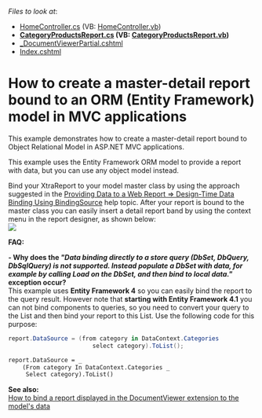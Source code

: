 <!-- default file list -->
*Files to look at*:

* [HomeController.cs](./CS/E5059/Controllers/HomeController.cs) (VB: [HomeController.vb](./VB/E5059/Controllers/HomeController.vb))
* **[CategoryProductsReport.cs](./CS/E5059/Reports/CategoryProductsReport.cs) (VB: [CategoryProductsReport.vb](./VB/E5059/Reports/CategoryProductsReport.vb))**
* [_DocumentViewerPartial.cshtml](./CS/E5059/Views/Home/_DocumentViewerPartial.cshtml)
* [Index.cshtml](./CS/E5059/Views/Home/Index.cshtml)
<!-- default file list end -->
# How to create a master-detail report bound to an ORM (Entity Framework) model in MVC applications


<p>This example demonstrates how to create a master-detail report bound to Object Relational Model in ASP.NET MVC applications.</p><p>This example uses the Entity Framework ORM model to provide a report with data, but you can use any object model instead.</p><p>Bind your XtraReport to your model master class by using the approach suggested in the <a href="http://documentation.devexpress.com/#XtraReports/CustomDocument5194/BindingSource"><u>Providing Data to a Web Report => Design-Time Data Binding Using BindingSource</u></a> help topic. After your report is bound to the master class you can easily insert a detail report band by using the context menu in the report designer, as shown below:<br />
<img src="https://raw.githubusercontent.com/DevExpress-Examples/how-to-create-a-master-detail-report-bound-to-an-orm-entity-framework-model-in-mvc-applicati-e5059/14.1.3+/media/0bbb7d38-57bd-4c62-a7c9-9b4fe5f53d65.png"></p><p><strong>FAQ:</strong></p><p><strong>- Why does the </strong><strong><i>"Data binding directly to a store query (DbSet, DbQuery, DbSqlQuery) is not supported. Instead populate a DbSet with data, for example by calling Load on the DbSet, and then bind to local data."</i></strong><strong> exception occur?<br />
</strong>This example uses <strong>Entity Framework 4</strong> so you can easily bind the report to the query result. However note that <strong>starting with Entity Framework 4.1</strong> you can not bind components to queries, so you need to convert your query to the List and then bind your report to this List. Use the following code for this purpose:</p>

```cs
report.DataSource = (from category in DataContext.Categories
                        select category).ToList();

```

<p> </p>

```vb
report.DataSource = _
    (From category In DataContext.Categories _
     Select category).ToList()

```

<p><strong>See also:</strong><br />
<a href="https://www.devexpress.com/Support/Center/p/E5023">How to bind a report displayed in the DocumentViewer extension to the model's data</a></p>

<br/>


